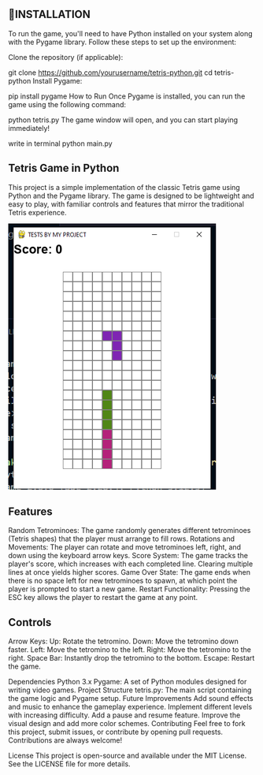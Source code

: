 ## 📝INSTALLATION

To run the game, you'll need to have Python installed on your system along with the Pygame library. Follow these steps to set up the environment:

Clone the repository (if applicable):

git clone https://github.com/yourusername/tetris-python.git
cd tetris-python
Install Pygame:


pip install pygame
How to Run
Once Pygame is installed, you can run the game using the following command:


python tetris.py
The game window will open, and you can start playing immediately!

write in terminal python main.py
 

## Tetris Game in Python
This project is a simple implementation of the classic Tetris game using Python and the Pygame library. The game is designed to be lightweight and easy to play, with familiar controls and features that mirror the traditional Tetris experience.




![Alt text](./assets/image.png)


## Features
Random Tetrominoes: The game randomly generates different tetrominoes (Tetris shapes) that the player must arrange to fill rows.
Rotations and Movements: The player can rotate and move tetrominoes left, right, and down using the keyboard arrow keys.
Score System: The game tracks the player's score, which increases with each completed line. Clearing multiple lines at once yields higher scores.
Game Over State: The game ends when there is no space left for new tetrominoes to spawn, at which point the player is prompted to start a new game.
Restart Functionality: Pressing the ESC key allows the player to restart the game at any point.


## Controls
Arrow Keys:
Up: Rotate the tetromino.
Down: Move the tetromino down faster.
Left: Move the tetromino to the left.
Right: Move the tetromino to the right.
Space Bar: Instantly drop the tetromino to the bottom.
Escape: Restart the game.


Dependencies
Python 3.x
Pygame: A set of Python modules designed for writing video games.
Project Structure
tetris.py: The main script containing the game logic and Pygame setup.
Future Improvements
Add sound effects and music to enhance the gameplay experience.
Implement different levels with increasing difficulty.
Add a pause and resume feature.
Improve the visual design and add more color schemes.
Contributing
Feel free to fork this project, submit issues, or contribute by opening pull requests. Contributions are always welcome!

License
This project is open-source and available under the MIT License. See the LICENSE file for more details.

